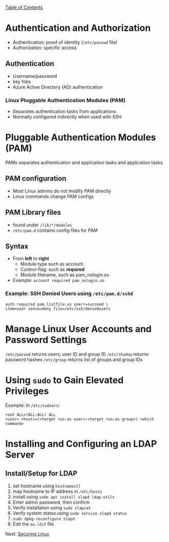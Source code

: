 [Table of Contents](/Linux+/Linux+%20Table%20of%20Contents.md)
# Authentication and Authorization
* Authentication: proof of identity (`/etc/passwd` file)
* Authorization: specific access
## Authentication
* Username/password
* key fobs
* Azure Active Directory (AD) authentication
### Linux Pluggable Authentication Modules (PAM)
* Separates authentication tasks from applications
* Normally configured indirectly when used with SSH

# Pluggable Authentication Modules (PAM)
PAMs separates authentication and application tasks and application tasks.
## PAM configuration
* Most Linux admins do not modify PAM directly
* Linux commands change PAM configs
## PAM Library files
* found under `/lib/*/modules`
* `/etc/pam.d` contains config files for PAM
## Syntax
* From **left** to **right**
	* Module type such as account.
	* Control-flag: such as **required**
	* Module filename, such as pam_nologin.so
* Example: `account required pam_nologin.so`
### Example: SSH Denied Users using `/etc/pam.d/sshd`
```
auth required pam_listfile.so onerr=succeed \
item=user sense=deny file=/etc/ssh/deniedusers
```

# Manage Linux User Accounts and Password Settings
`/etc/passwd` returns users, user ID and group ID
`/etc/shadow` returns password hashes
`/etc/group` returns list of groups and group IDs

# Using `sudo` to Gain Elevated Privileges
Example: In `/etc/sudoers`:
```
root ALL=(ALL:ALL) ALL
<user> <host>=(<target run-as user>:<target run-as group>) <which command>
```

# Installing and Configuring an LDAP Server
## Install/Setup for LDAP
1. set hostname using `hostnamectl`
2. map hostname to IP address in `/etc/hosts`
3. install using `sudo apt install slapd ldap-utils`
4. Enter admin password, then confirm
5. Verify installation using `sudo slapcat`
6. Verify system status using `sudo service slapd status`
7. `sudo dpkg-reconfigure slapd`
8. Edit the `ou.ldif` file

Next: [Securing Linux](Securing%20Linux.md)